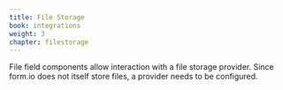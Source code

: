 ```yaml
---
title: File Storage
book: integrations
weight: 3
chapter: filestorage
---
```

File field components allow interaction with a file storage provider. Since form.io does not itself store files, a provider needs to be configured.
